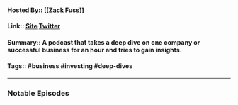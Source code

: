 #### Hosted By:: [[Zack Fuss]]
#### Link::  [Site](https://www.joincolossus.com/episodes?prod-episode-release-desc%5BrefinementList%5D%5BpodcastName%5D%5B0%5D=Business%20Breakdowns) [Twitter](https://twitter.com/bizbreakdowns)
#### Summary:: A podcast that takes a deep dive on one company or successful business for an hour and tries to gain insights. 
#### Tags:: #business #investing #deep-dives 

---

### Notable Episodes 